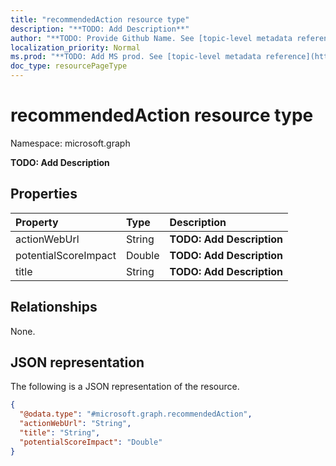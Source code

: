 ```yaml
---
title: "recommendedAction resource type"
description: "**TODO: Add Description**"
author: "**TODO: Provide Github Name. See [topic-level metadata reference](https://msgo.azurewebsites.net/add/document/guidelines/metadata.html#topic-level-metadata)**"
localization_priority: Normal
ms.prod: "**TODO: Add MS prod. See [topic-level metadata reference](https://msgo.azurewebsites.net/add/document/guidelines/metadata.html#topic-level-metadata)**"
doc_type: resourcePageType
---
```


# recommendedAction resource type

Namespace: microsoft.graph



**TODO: Add Description**

## Properties
|Property|Type|Description|
|:---|:---|:---|
|actionWebUrl|String|**TODO: Add Description**|
|potentialScoreImpact|Double|**TODO: Add Description**|
|title|String|**TODO: Add Description**|

## Relationships
None.

## JSON representation
The following is a JSON representation of the resource.
<!-- {
  "blockType": "resource",
  "@odata.type": "microsoft.graph.recommendedAction"
}
-->
``` json
{
  "@odata.type": "#microsoft.graph.recommendedAction",
  "actionWebUrl": "String",
  "title": "String",
  "potentialScoreImpact": "Double"
}
```

